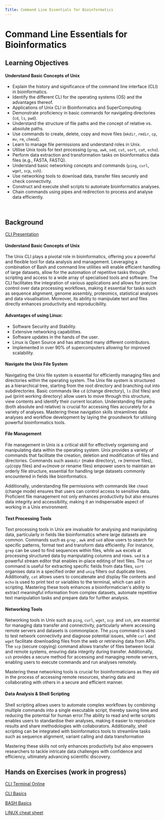 ```yaml
---
Title: Command Line Essentials for Bioinformatics
---
```


# Command Line Essentials for Bioinformatics

## Learning Objectives
#### Understand Basic Concepts of Unix
* Explain the history and significance of the command line interface (CLI) in bioinformatics.
* Identify the different CLI for the operating systems (OS) and the advantages thereof.
* Applications of Unix CLI in Bioinformatics and SuperComputing.
* Demonstrate proficiency in basic commands for navigating directories (`cd`, `ls`, `pwd`).
* Understand the structure of file paths and the concept of relative vs. absolute paths.
* Use commands to create, delete, copy and move files (`mkdir`, `rmdir`, `cp`, `mv`, `rm`, `chmod`).
* Learn to manage file permissions and understand roles in Unix.
* Utilise Unix tools for text processing (`grep`, `awk`, `sed`, `cut`, `sort`, `cat`, `echo`).
* Perform data extraction and transformation tasks on bioinformatics data files (e.g., FASTA, FASTQ).
* Understand basic networking concepts and commands (`ping`, `curl`, `wget`, `scp`, `ssh`).
* Use networking tools to download data, transfer files securely and check connectivity.
* Construct and execute shell scripts to automate bioinformatics analyses.
* Chain commands using pipes and redirection to process and analyse data efficiently.
  
 <br> 
 
## Background
[CLI Presentation](https://docs.google.com/presentation/d/1A_ecGBZuysro9qNSrmJhjiZUnj2NCc6t/edit#slide=id.p1)
#### Understand Basic Concepts of Unix
The Unix CLI plays a pivotal role in bioinformatics, offering you a powerful and flexible tool for data analysis and management. Leveraging a combination of Bash and command line utilities will enable efficient handling of large datasets, allow for the automation of repetitive tasks through scripting and access to a wide array of specialised tools and software. The CLI facilitates the integration of various applications and allows for precise control over data processing workflows, making it essential for tasks such as sequence alignment, genome assembly, proteomics, statistical analyses and data visualisation. Moreover, its ability to manipulate text and files directly enhances productivity and reproducibility.


#### Advantages of using Linux:
* Software Security and Stability.
* Extensive networking capabilities.
* Software updates in the hands of the user.
* Linux is Open Source and has attracted many different contributors.
* Implemented in over 90% of supercomputers  allowing for improved scalability.
 
#### Navigate the Unix File System
Navigating the Unix file system is essential for efficiently managing files and directories within the operating system. The Unix file system is structured as a hierarchical tree, starting from the root directory and branching out into subdirectories. Basic commands like `cd` (change directory), `ls` (list files) and `pwd` (print working directory) allow users to move through this structure, view contents and identify their current location. Understanding file paths (both absolute and relative) is crucial for accessing files accurately for a variety of analyses. Mastering these navigation skills streamlines data analyses and workflow development by laying the groundwork for utilising powerful bioinformatics tools.

#### File Management
File management in Unix is a critical skill for effectively organising and manipulating data within the operating system. Unix provides a variety of commands that facilitate the creation, deletion and modification of files and directories. Commands such as`mkdir` (make directory), `rm` (remove files), `cp`(copy files) and `mv`(move or rename files) empower users to maintain an orderly file structure, essential for handling large datasets commonly encountered in fields like bioinformatics. 

Additionally, understanding file permissions with commands like `chmod` (change mode) ensures that users can control access to sensitive data. Proficient file management not only enhances productivity but also ensures data integrity and accessibility, making it an indispensable aspect of working in a Unix environment.

#### Text Processing Tools
Text processing tools in Unix are invaluable for analysing and manipulating data, particularly in fields like bioinformatics where large datasets are common. Commands such as `grep` , `awk` and `sed` allow users to search for specific patterns, format text and transform data efficiently. For instance, `grep` can be used to find sequences within files, while `awk` excels at processing structured data by manipulating columns and rows. `sed` is a powerful stream editor that enables in-place editing of text files. 
The `cut` command is useful for extracting specific fields from data files, `sort` organises data in a specified order and `uniq` filters out duplicate lines. Additionally, `cat` allows users to concatenate and display file contents and `echo` is used to print text or variables to the terminal, which can aid in scripting.
Mastering these tools enhances a bioinformatician's ability to extract meaningful information from complex datasets, automate repetitive text manipulation tasks and prepare data for further analysis. 

#### Networking Tools
Networking tools in Unix such as `ping`, `curl`, `wget`, `scp `and `ssh`, are essential for managing data transfer and connectivity, particularly where accessing remote servers and datasets is commonplace. The `ping` command is used to test network connectivity and diagnose potential issues, while `curl` and `wget` facilitate downloading files from the web or retrieving data from APIs. The `scp` (secure copying) command allows transfer of files between local and remote systems, ensuring data integrity during transfer. Additionally, `ssh` provides a secure method for accessing and managing remote servers, enabling users to execute commands and run analyses remotely. 

Mastering these networking tools is crucial for bioinformaticians as they aid in the process of accessing remote resources, sharing data and collaborating with others in a secure and efficient manner. 

#### Data Analysis & Shell Scripting
Shell scripting allows users to automate complex workflows by combining multiple commands into a single executable script, thereby saving time and reducing the potential for human error.The ability to read and write scripts enables users to standardise their analyses, making it easier to reproduce results and share methodologies with collaborators. Additionally, shell scripting can be integrated with bioinformatics tools to streamline tasks such as sequence alignment, variant calling and data transformation

Mastering these skills not only enhances productivity but also empowers researchers to tackle intricate data challenges with confidence and efficiency, ultimately advancing scientific discovery.

## Hands on Exercises (work in progress)
[CLI Terminal Online](https://sandbox.bio/tutorials/terminal-basics)

[CLI Basics](https://docs.google.com/presentation/d/1lqLPnbV2v1Nc73YNGLC8g-8qovjIoJro/edit#slide=id.p10) 

[BASH Basics](https://www.linode.com/docs/guides/intro-bash-shell-scripting/)

[LINUX cheat sheet](https://www.geeksforgeeks.org/linux-commands-cheat-sheet/)
